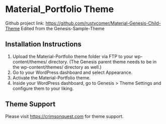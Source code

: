 # Material_Portfolio Theme

Github project link: https://github.com/rustycomer/Material-Genesis-Child-Theme
Edited from the Genesis-Sample-Theme

## Installation Instructions

1. Upload the Material-Portfolio theme folder via FTP to your wp-content/themes/ directory. (The Genesis parent theme needs to be in the wp-content/themes/ directory as well.)
2. Go to your WordPress dashboard and select Appearance.
3. Activate the Material-Portfolio theme.
4. Inside your WordPress dashboard, go to Genesis > Theme Settings and configure them to your liking.


## Theme Support

Please visit https://crimsonquest.com for theme support.

